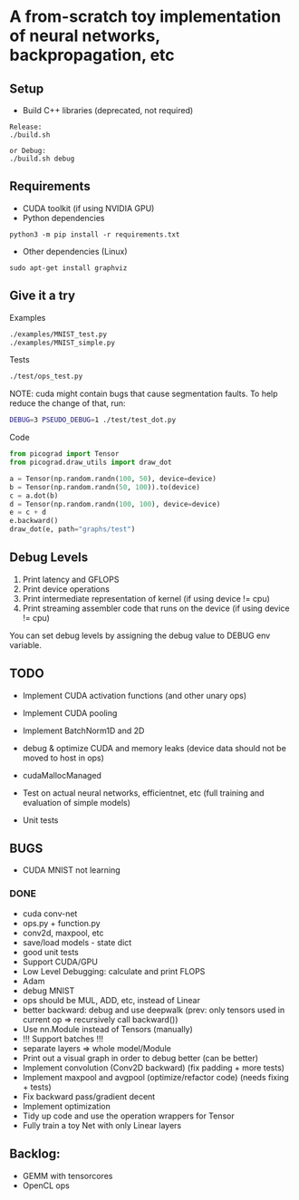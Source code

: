# A from-scratch toy implementation of neural networks, backpropagation, etc

## Setup

- Build C++ libraries (deprecated, not required)

```
Release:
./build.sh

or Debug:
./build.sh debug
```

## Requirements

- CUDA toolkit (if using NVIDIA GPU)
- Python dependencies

```
python3 -m pip install -r requirements.txt
```

- Other dependencies (Linux)

```
sudo apt-get install graphviz
```

## Give it a try

Examples

```bash
./examples/MNIST_test.py
./examples/MNIST_simple.py
```

Tests

```bash
./test/ops_test.py
```

NOTE: cuda might contain bugs that cause segmentation faults. To help reduce the change of that, run:
```bash
DEBUG=3 PSEUDO_DEBUG=1 ./test/test_dot.py
```

Code

```python
from picograd import Tensor
from picograd.draw_utils import draw_dot

a = Tensor(np.random.randn(100, 50), device=device)
b = Tensor(np.random.randn(50, 100)).to(device)
c = a.dot(b)
d = Tensor(np.random.randn(100, 100), device=device)
e = c + d
e.backward()
draw_dot(e, path="graphs/test")
```

## Debug Levels

1. Print latency and GFLOPS
2. Print device operations
3. Print intermediate representation of kernel (if using device != cpu)
4. Print streaming assembler code that runs on the device (if using device != cpu)

You can set debug levels by assigning the debug value to DEBUG env variable.

## TODO

- Implement CUDA activation functions (and other unary ops)
- Implement CUDA pooling
- Implement BatchNorm1D and 2D
- debug & optimize CUDA and memory leaks (device data should not be moved to host in ops)
- cudaMallocManaged

- Test on actual neural networks, efficientnet, etc (full training and evaluation of simple models)
- Unit tests

## BUGS

- CUDA MNIST not learning

### DONE

- cuda conv-net
- ops.py + function.py
- conv2d, maxpool, etc
- save/load models - state dict
- good unit tests
- Support CUDA/GPU
- Low Level Debugging: calculate and print FLOPS
- Adam
- debug MNIST
- ops should be MUL, ADD, etc, instead of Linear
- better backward: debug and use deepwalk (prev: only tensors used in current op => recursively call backward())
- Use nn.Module instead of Tensors (manually)
- !!! Support batches !!!
- separate layers => whole model/Module
- Print out a visual graph in order to debug better (can be better)
- Implement convolution (Conv2D backward) (fix padding + more tests)
- Implement maxpool and avgpool (optimize/refactor code) (needs fixing + tests)
- Fix backward pass/gradient decent
- Implement optimization
- Tidy up code and use the operation wrappers for Tensor
- Fully train a toy Net with only Linear layers

## Backlog:

- GEMM with tensorcores
- OpenCL ops
